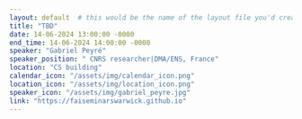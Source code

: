 ```yaml
---
layout: default  # this would be the name of the layout file you'd create for events
title: "TBD"
date: 14-06-2024 13:00:00 -0000
end_time: 14-06-2024 14:00:00 -0000
speaker: "Gabriel Peyré"
speaker_position: " CNRS researcher|DMA/ENS, France"
location: "CS building"
calendar_icon: "/assets/img/calendar_icon.png"
location_icon: "/assets/img/location_icon.png"
speaker_icon: "/assets/img/gabriel_peyre.jpg"
link: "https://faiseminarswarwick.github.io"
---
```



